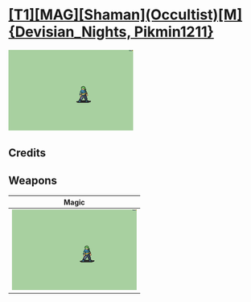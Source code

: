 # [\[T1\]\[MAG\]\[Shaman\]\(Occultist\)\[M\]{Devisian_Nights, Pikmin1211}](../%5BT1%5D%5BMAG%5D%5BShaman%5D(Occultist)%5BM%5D%7BDevisian_Nights,%20Pikmin1211%7D)

<img src="./6.%20Magic/Magic_000.png" alt="[T1][MAG][Shaman](Occultist)[M]{Devisian_Nights, Pikmin1211} standing" />

## Credits



## Weapons


|Magic |
|  :---: |
| <img alt="Magic animation" src="./6.%20Magic/Magic.gif" /> |
